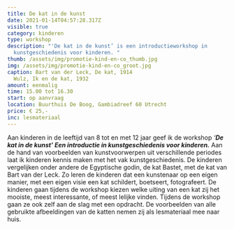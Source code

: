 ```yaml
---
title: De kat in de kunst
date: 2021-01-14T04:57:28.317Z
visible: true
category: kinderen
type: workshop
description: "'De kat in de kunst’ is een introductieworkshop in
  kunstgeschiedenis voor kinderen. "
thumb: /assets/img/promotie-kind-en-co_thumb.jpg
img: /assets/img/promotie-kind-en-co_groot.jpg
caption: Bart van der Leck, De kat, 1914                                Wanda
  Wulz, Ik en de kat, 1932
amount: eenmalig
time: 15.00 tot 16.30
start: op aanvraag
location: Buurthuis De Boog, Gambiadreef 60 Utrecht
price: € 25,-
inc: lesmateriaal
---
```

Aan kinderen in de leeftijd van 8 tot en met 12 jaar geef ik de workshop *‘**De kat in de kunst’ Een introductie in kunstgeschiedenis voor kinderen.*** Aan de hand van voorbeelden van kunstvoorwerpen uit verschillende periodes laat ik kinderen kennis maken met het vak kunstgeschiedenis. De kinderen vergelijken onder andere de Egyptische godin, de kat Bastet, met de kat van Bart van der Leck. Zo leren de kinderen dat een kunstenaar op een eigen manier, met een eigen visie een kat schildert, boetseert, fotografeert. De kinderen gaan tijdens de workshop kiezen welke uiting van een kat zij het mooiste, meest interessante, of meest lelijke vinden. Tijdens de workshop gaan ze ook zelf aan de slag met een opdracht. De voorbeelden van alle gebruikte afbeeldingen van de katten nemen zij als lesmateriaal mee naar huis.